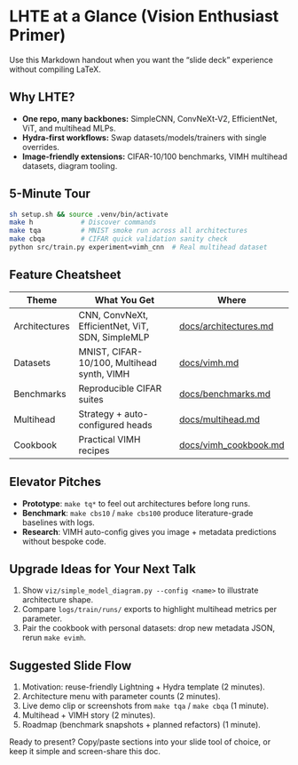 # LHTE at a Glance (Vision Enthusiast Primer)

Use this Markdown handout when you want the “slide deck” experience without compiling LaTeX.

## Why LHTE?
- **One repo, many backbones:** SimpleCNN, ConvNeXt-V2, EfficientNet, ViT, and multihead MLPs.
- **Hydra-first workflows:** Swap datasets/models/trainers with single overrides.
- **Image-friendly extensions:** CIFAR-10/100 benchmarks, VIMH multihead datasets, diagram tooling.

## 5-Minute Tour
```bash
sh setup.sh && source .venv/bin/activate
make h            # Discover commands
make tqa          # MNIST smoke run across all architectures
make cbqa         # CIFAR quick validation sanity check
python src/train.py experiment=vimh_cnn  # Real multihead dataset
```

## Feature Cheatsheet
| Theme | What You Get | Where |
|-------|--------------|-------|
| Architectures | CNN, ConvNeXt, EfficientNet, ViT, SDN, SimpleMLP | [docs/architectures.md](architectures.md) |
| Datasets | MNIST, CIFAR-10/100, Multihead synth, VIMH | [docs/vimh.md](vimh.md) |
| Benchmarks | Reproducible CIFAR suites | [docs/benchmarks.md](benchmarks.md) |
| Multihead | Strategy + auto-configured heads | [docs/multihead.md](multihead.md) |
| Cookbook | Practical VIMH recipes | [docs/vimh_cookbook.md](vimh_cookbook.md) |

## Elevator Pitches
- **Prototype**: `make tq*` to feel out architectures before long runs.
- **Benchmark**: `make cbs10` / `make cbs100` produce literature-grade baselines with logs.
- **Research**: VIMH auto-config gives you image + metadata predictions without bespoke code.

## Upgrade Ideas for Your Next Talk
1. Show `viz/simple_model_diagram.py --config <name>` to illustrate architecture shape.
2. Compare `logs/train/runs/` exports to highlight multihead metrics per parameter.
3. Pair the cookbook with personal datasets: drop new metadata JSON, rerun `make evimh`.

## Suggested Slide Flow
1. Motivation: reuse-friendly Lightning + Hydra template (2 minutes).
2. Architecture menu with parameter counts (2 minutes).
3. Live demo clip or screenshots from `make tqa` / `make cbqa` (1 minute).
4. Multihead + VIMH story (2 minutes).
5. Roadmap (benchmark snapshots + planned refactors) (1 minute).

Ready to present? Copy/paste sections into your slide tool of choice, or keep it simple and screen-share this doc.
